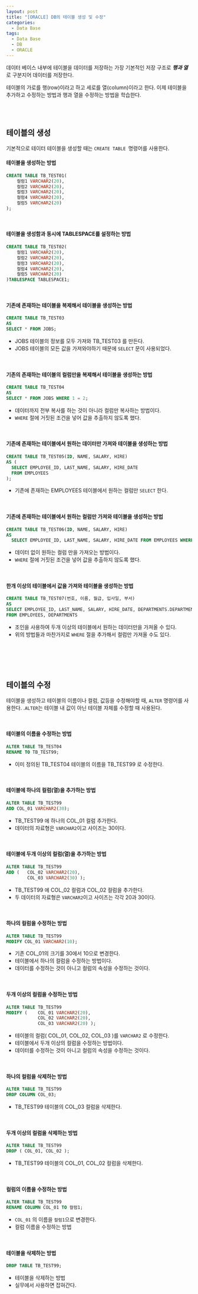 ```yaml
---
layout: post
title: "[ORACLE] DB의 테이블 생성 및 수정"
categories:
  - Data Base
tags:
  - Data Base
  - DB
  - ORACLE
---
```


데이터 베이스 내부에 테이블을 데이터를 저장하는 가장 기본적인 저장 구조로 ***행과 열*** 로 구분지어 데이터를 저장한다.

테이블의 가로를 행(row)이라고 하고 세로를 열(column)이라고 한다.
이제 테이블을 추가하고 수정하는 방법과 행과 열을 수정하는 방법을 학습한다.

<br>
<br>

## 테이블의 생성

기본적으로 테이터 테이블을 생성할 때는 ```CREATE TABLE ```명령어를 사용한다.

#### 테이블을 생성하는 방법

```sql
CREATE TABLE TB_TEST01(
    컬럼1 VARCHAR2(20),
    컬럼2 VARCHAR2(20),
    컬럼3 VARCHAR2(20),
    컬럼4 VARCHAR2(20),
    컬럼5 VARCHAR2(20)
);
```

<br>


#### 테이블을 생성함과 동시에 TABLESPACE를 설정하는 방법

```sql
CREATE TABLE TB_TEST02(
    컬럼1 VARCHAR2(20),
    컬럼2 VARCHAR2(20),
    컬럼3 VARCHAR2(20),
    컬럼4 VARCHAR2(20),
    컬럼5 VARCHAR2(20)
)TABLESPACE TABLESPACE1;
```

<br>


#### 기존에 존재하는 테이블을 복제해서 테이블을 생성하는 방법

```sql  
CREATE TABLE TB_TEST03
AS
SELECT * FROM JOBS;
```

- JOBS 테이블의 정보를 모두 가져와 TB_TEST03 를 만든다.
- JOBS 테이블의 모든 값을 가져와야하기 때문에 ```SELECT``` 문이 사용되었다.


<br>


#### 기존의 존재하는 테이블의 컬럼만을 복제해서 테이블을 생성하는 방법

```sql
CREATE TABLE TB_TEST04
AS
SELECT * FROM JOBS WHERE 1 = 2;
```

- 데이터까지 전부 복사를 하는 것이 아니라 컬럼만 복사하는 방법이다.
- ```WHERE``` 절에 거짓된 조건을 넣어 값을 추출하지 않도록 했다.

<br>


#### 기존에 존재하는 테이블에서 원하는 데이터만 가져와 테이블을 생성하는 방법

```sql
CREATE TABLE TB_TEST05(ID, NAME, SALARY, HIRE)
AS (  
  SELECT EMPLOYEE_ID, LAST_NAME, SALARY, HIRE_DATE
  FROM EMPLOYEES
);
```

- 기존에 존재하는 EMPLOYEES 테이블에서 원하는 컬럼만 ```SELECT``` 한다.


<br>


#### 기존에 존재하는 테이블에서 원하는 컬럼만 가져와 테이블을 생성하는 방법


```sql
CREATE TABLE TB_TEST06(ID, NAME, SALARY, HIRE)
AS
  SELECT EMPLOYEE_ID, LAST_NAME, SALARY, HIRE_DATE FROM EMPLOYEES WHERE 1 = 2;
```

- 데이터 없이 원하는 컬럼 만을 가져오는 방법이다.
- ```WHERE``` 절에 거짓된 조건을 넣어 값을 추출하지 않도록 했다.



<br>



#### 한개 이상의 테이블에서 값을 가져와 테이블을 생성하는 방법


```sql
CREATE TABLE TB_TEST07(번호, 이름, 월급, 입사일, 부서)
AS
SELECT EMPLOYEE_ID, LAST_NAME, SALARY, HIRE_DATE, DEPARTMENTS.DEPARTMENT_NAME
FROM EMPLOYEES, DEPARTMENTS
```

- 조인을 사용하여 두개 이상의 테이블에서 원하는 데이터만을 가져올 수 있다.
- 위의 방법들과 마찬가지로 ```WHERE``` 절을 추가해서 컬럼만 가져올 수도 있다.


<br>
<br>
<br>
<br>



## 테이블의 수정

테이블을 생성하고 테이블의 이름이나 컬럼, 값등을 수정해야할 때, ```ALTER``` 명령어를 사용한다.
.```ALTER```는 테이블 내 값이 아닌 테이블 자체를 수정할 때 사용된다.

<br>


#### 테이블의 이름을 수정하는 방법

```sql
ALTER TABLE TB_TEST04
RENAME TO TB_TEST99;
```

- 이미 정의된 TB_TEST04 테이블의 이름을 TB_TEST99 로 수정한다.

<br>



#### 테이블에 하나의 컬럼(열)을 추가하는 방법



```sql
ALTER TABLE TB_TEST99
ADD COL_01 VARCHAR2(30);
```

- TB_TEST99 에 하나의 COL_01 컬럼 추가한다.
- 데이터의 자료형은 ```VARCHAR2```이고 사이즈는 30이다.




<br>


#### 테이블에 두개 이상의 컬럼(열)을 추가하는 방법


```sql
ALTER TABLE TB_TEST99
ADD (   COL_02 VARCHAR2(20),
        COL_03 VARCHAR2(30) );        
```


- TB_TEST99 에 COL_02 컬럼과 COL_02 컬럼을 추가한다.
- 두 데이터의 자료형은 ```VARCHAR2```이고 사이즈는 각각 20과 30이다.



<br>



#### 하나의 컬럼을 수정하는 방법



```sql
ALTER TABLE TB_TEST99
MODIFY COL_01 VARCHAR2(10);
```

- 기존 COL_01의 크기를 30에서 10으로 변경한다.
- 테이블에서 하나의 컬럼을 수정하는 방법이다.
- 데이터를 수정하는 것이 아니고 컬럼의 속성을 수정하는 것이다.


<br>


#### 두개 이상의 컬럼을 수정하는 방법



```sql
ALTER TABLE TB_TEST99
MODIFY (    COL_01 VARCHAR2(20),
            COL_02 VARCHAR2(20),
            COL_03 VARCHAR2(20) );
```


- 테이블의 컬럼( COL_01, COL_02, COL_03 )를 ```VARCHAR2``` 로 수정한다.
- 테이블에서 두개 이상의 컬럼을 수정하는 방법이다.
- 데이터를 수정하는 것이 아니고 컬럼의 속성을 수정하는 것이다.


<br>



#### 하나의 컬럼을 삭제하는 방법



```sql
ALTER TABLE TB_TEST99
DROP COLUMN COL_03;
```
- TB_TEST99 테이블의 COL_03 컬럼을 삭제한다.


<br>


#### 두개 이상의 컬럼을 삭제하는 방법

```sql
ALTER TABLE TB_TEST99
DROP ( COL_01, COL_02 );
```

- TB_TEST99 테이블의 COL_01, COL_02 컬럼을 삭제한다.


<br>



#### 컬럼의 이름을 수정하는 방법


```sql
ALTER TABLE TB_TEST99
RENAME COLUMN COL_01 TO 컬럼1;
```

- ```COL_01``` 의 이름을 ```컬럼1```으로 변경한다.
- 컬럼 이름을 수정하는 방법


<br>



#### 테이블을 삭제하는 방법


```sql
DROP TABLE TB_TEST99;
```
- 테이블을 삭제하는 방법
- 실무에서 사용하면 잡혀간다.
